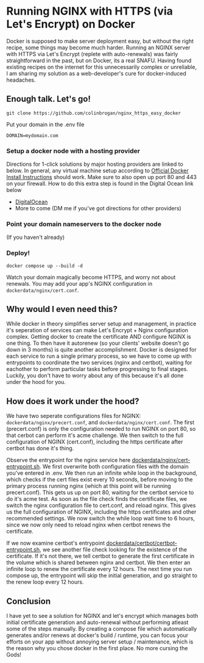 # Running NGINX with HTTPS (via Let's Encrypt) on Docker
Docker is supposed to make server deployment easy, but without the right recipe, some things may become much harder. Running an NGINX server with HTTPS via Let's Encrypt (replete with auto-renewals) was fairly straightforward in the past, but on Docker, its a real SNAFU. Having found existing recipes on the internet for this unnecessarily complex or unreliable, I am sharing my solution as a web-developer's cure for docker-induced headaches.
## Enough talk. Let's go!
```
git clone https://github.com/colinbrogan/nginx_https_easy_docker
```
Put your domain in the .env file

```
DOMAIN=mydomain.com
```

### Setup a docker node with a hosting provider
Directions for 1-click solutions by major hosting providers are linked to below. In general, any virtual machine setup according to [Official Docker Install Instructions](https://docs.docker.com/engine/install/ubuntu/) should work. Make sure to also open up port 80 and 443 on your firewall. How to do this extra step is found in the Digital Ocean link below
- [DigitalOcean](hosting_providers/digitalocean.md)
- More to come (DM me if you've got directions for other providers)

### Point your domain nameservers to the docker node
(If you haven't already)

### Deploy!
```
docker compose up --build -d
```

Watch your domain magically become HTTPS, and worry not about renewals. You may add your app's NGINX configuration in `dockerdata/nginx/cert.conf`.


## Why would I even need this?
While docker in theory simplifies server setup and management, in practice it's seperation of services can make Let's Encrypt + Nginx configuration complex. Getting docker to create the certificate AND configure NGINX is one thing. To then have it autorenew (so your clients' website doesn't go down in 3 months) is quite another accomplishment. Docker is designed for each service to run a single primary process, so we have to come up with entrypoints to coordinate the two services (nginx and certbot), waiting for eachother to perform particular tasks before progressing to final stages. Luckily, you don't have to worry about any of this because it's all done under the hood for you.

## How does it work under the hood?
We have two seperate configurations files for NGINX: `dockerdata/nginx/precert.conf`, and `dockerdata/nginx/cert.conf`. The first (precert.conf) is only the configuration needed to run NGINX on port 80, so that cerbot can perform it's acme challenge. We then switch to the full configuration of NGINX (cert.conf), including the https certificate after certbot has done it's thing.

Observe the entrypoint for the nginx service here [dockerdata/nginx/cert-entrypoint.sh](dockerdata/nginx/cert-entrypoint.sh). We first overwrite both configuration files with the domain you've entered in .env. We then run an infinite while loop in the background, which checks if the cert files exist every 10 seconds, before moving to the primary process running nginx (which at this point will be running precert.conf). This gets us up on port 80, waiting for the certbot service to do it's acme test. As soon as the file check finds the certificate files, we switch the nginx configuration file to cert.conf, and reload nginx. This gives us the full configuration of NGINX, including the https certificates and other recommended settings. We now switch the while loop wait time to 6 hours, since we now only need to reload nginx when certbot renews the certificate.

If we now examine certbot's entrypoint [dockerdata/certbot/certbot-entrypoint.sh](dockerdata/certbot/certbot-entrypoint.sh), we see another file check looking for the existence of the certificate. If it's not there, we tell certbot to generate the first certificate in the volume which is shared between nginx and certbot. We then enter an infinite loop to renew the certificate every 12 hours. The next time you run compose up, the entrypoint will skip the initial generation, and go straight to the renew loop every 12 hours.


## Conclusion
I have yet to see a solution for NGINX and let's encrypt which manages both initial certificate generation and auto-renewal without performing atleast some of the steps manually. By creating a compose file which automatically generates and/or renews at docker's build / runtime, you can focus your efforts on your app without annoying server setup / maintenance, which is the reason why you chose docker in the first place. No more cursing the Gods!
